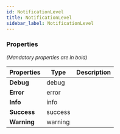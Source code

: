 ```yaml
---
id: NotificationLevel
title: NotificationLevel
sidebar_label: NotificationLevel
---
```




### Properties

<font size="2"><i>(Mandatory properties are in bold)</i></font>

| Properties | Type | Description |
| --------- | ---- | ----------- |
| **Debug** | debug |  |
| **Error** | error |  |
| **Info** | info |  |
| **Success** | success |  |
| **Warning** | warning |  |
